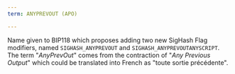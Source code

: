 ```yaml
---
term: ANYPREVOUT (APO)

---
```

Name given to BIP118 which proposes adding two new SigHash Flag modifiers, named `SIGHASH_ANYPREVOUT` and `SIGHASH_ANYPREVOUTANYSCRIPT`. The term "*AnyPrevOut*" comes from the contraction of "*Any Previous Output*" which could be translated into French as "toute sortie précédente".
